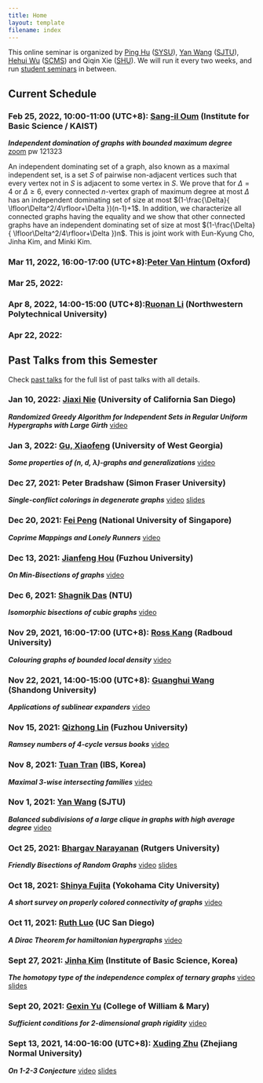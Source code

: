 ```yaml
---
title: Home
layout: template
filename: index
--- 
```



This online seminar is organized by [Ping Hu](https://hupple.github.io/) ([SYSU](http://www.sysu.edu.cn/en/index.htm)), [Yan Wang](https://math.sjtu.edu.cn/Default/teachershow/tags/MDAwMDAwMDAwMLKuetw) ([SJTU](https://www.sjtu.edu.cn/)), [Hehui Wu](http://www.scms.fudan.edu.cn/Data/View/432.html) ([SCMS](http://www.scms.fudan.edu.cn/)) and Qiqin Xie ([SHU](https://www.shu.edu.cn/)). We will run it every two weeks, and run [student seminars](student) in between.


<!-- You may also check our seminar schedule through [researchseminars.org](https://researchseminars.org/seminar/SCMSComb). --> 


## Current Schedule     

### Feb 25, 2022, 10:00-11:00 (UTC+8): [Sang-il Oum](https://dimag.ibs.re.kr/home/sangil/) (Institute for Basic Science / KAIST)
_**Independent domination of graphs with bounded maximum degree**_      
[zoom](https://zoom.us/j/84995376581?pwd=OUd3M1hBeHh2dytad3lsMkQwd2l5Zz09) pw 121323      

An independent dominating set of a graph, also known as a maximal independent set, is a set $S$ of pairwise non-adjacent vertices such that every vertex not in $S$ is adjacent to some vertex in $S$. We prove that for $\Delta=4$ or $\Delta\ge 6$, every connected $n$-vertex graph of maximum degree at most $\Delta$ has an independent dominating set of size at most $(1-\frac{\Delta}{ \lfloor\Delta^2/4\rfloor+\Delta })(n-1)+1$. In addition, we characterize all connected graphs having the equality and we show that other connected graphs have an independent dominating set of size at most $(1-\frac{\Delta}{ \lfloor\Delta^2/4\rfloor+\Delta })n$.
This is joint work with Eun-Kyung Cho, Jinha Kim, and Minki Kim.

### Mar 11, 2022, 16:00-17:00 (UTC+8):[Peter Van Hintum](https://sites.google.com/view/petervanhintum) (Oxford)

### Mar 25, 2022: 

### Apr 8, 2022, 14:00-15:00 (UTC+8):[Ruonan Li](https://teacher.nwpu.edu.cn/m/2018010102) (Northwestern Polytechnical University)

### Apr 22, 2022: 

## Past Talks from this Semester
Check [past talks](past) for the full list of past talks with all details.

### Jan 10, 2022: [Jiaxi Nie](https://www.math.ucsd.edu/~jin019/) (University of California San Diego)
_**Randomized Greedy Algorithm for Independent Sets in Regular Uniform Hypergraphs with Large Girth**_         [video](https://www.bilibili.com/video/BV1wb4y1H7Df)     


### Jan 3, 2022: [Gu, Xiaofeng](https://www.westga.edu/profile.php?emp_id=91222) (University of West Georgia)
_**Some properties of (n, d, &lambda;)-graphs and generalizations**_         [video](https://www.bilibili.com/video/BV1b44y1j77h) 

### Dec 27, 2021: Peter Bradshaw (Simon Fraser University)
_**Single-conflict colorings in degenerate graphs**_       [video](https://www.bilibili.com/video/BV1dZ4y1D7Ey/) [slides](./slides/2021/SCC_20211227.pdf)

### Dec 20, 2021: [Fei Peng](https://fei.land/math/peng) (National University of Singapore)
_**Coprime Mappings and Lonely Runners**_         [video](https://www.bilibili.com/video/BV1mr4y1D7ma/)
  
### Dec 13, 2021: [Jianfeng Hou](https://math.fzu.edu.cn/info/1098/1825.htm) (Fuzhou University)
_**On Min-Bisections of graphs**_        [video](https://www.bilibili.com/video/BV1mr4y1D7ma/)

### Dec 6, 2021: [Shagnik Das](http://page.mi.fu-berlin.de/shagnik/) (NTU)
_**Isomorphic bisections of cubic graphs**_       [video](https://www.bilibili.com/video/bv1B34y1678f)

### Nov 29, 2021, 16:00-17:00 (UTC+8): [Ross Kang](https://www.math.ru.nl/~rkang/) (Radboud University)
_**Colouring graphs of bounded local density**_       [video](https://www.bilibili.com/video/BV1bL41177SQ)

### Nov 22, 2021, 14:00-15:00 (UTC+8): [Guanghui Wang](https://faculty.sdu.edu.cn/wangguanghui1/en/index.htm) (Shandong University)
_**Applications of sublinear expanders**_       [video](https://www.bilibili.com/video/BV1oP4y1G7pP/) 


 
### Nov 15, 2021: [Qizhong Lin](https://math.fzu.edu.cn/info/1091/1946.htm) (Fuzhou University)
_**Ramsey numbers of 4-cycle versus books**_       [video](https://www.bilibili.com/video/BV1fq4y16761)  

 
### Nov 8, 2021: [Tuan Tran](https://tuaentran.wixsite.com/homepage) (IBS, Korea)
_**Maximal 3-wise intersecting families**_       [video](https://www.bilibili.com/video/BV17Y411x7GN)

  
### Nov 1, 2021: [Yan Wang](https://math.sjtu.edu.cn/Default/teachershow/tags/MDAwMDAwMDAwMLKuetw) (SJTU)
_**Balanced subdivisions of a large clique in graphs with high average degree**_      [video](https://www.bilibili.com/video/BV1fr4y1C7jV)



### Oct 25, 2021: [Bhargav Narayanan](https://sites.math.rutgers.edu/~narayanan/) (Rutgers University)
_**Friendly Bisections of Random Graphs**_     [video](https://www.bilibili.com/video/bv1DR4y177b1)    [slides](./slides/2021/Bisections_20211025.pdf)


### Oct 18, 2021: [Shinya Fujita](http://www2u.biglobe.ne.jp/~sfujita/newmath.htm) (Yokohama City University)
_**A short survey on properly colored connectivity of graphs**_     [video](https://www.bilibili.com/video/BV1JQ4y1z7sC/)




### Oct 11, 2021: [Ruth Luo](http://www.math.ucsd.edu/~ruluo/) (UC San Diego)
_**A Dirac Theorem for hamiltonian hypergraphs**_     [video](https://www.bilibili.com/video/BV1gf4y1g7t8/) 


  
### Sept 27, 2021: [Jinha Kim](https://sites.google.com/view/jinhakim) (Institute of Basic Science, Korea)
_**The homotopy type of the independence complex of ternary graphs**_       [video](https://www.bilibili.com/video/BV1Qv411g7mk/)   [slides](./slides/2021/slides_jinhakim.pdf)   


### Sept 20, 2021: [Gexin Yu](https://gyu.people.wm.edu/) (College of William & Mary)
_**Sufficient conditions for 2-dimensional graph rigidity**_          [video](https://www.bilibili.com/video/BV1Kv41137iL/)


### Sept 13, 2021, 14:00-16:00 (UTC+8): [Xuding Zhu](http://mypage.zjnu.edu.cn/ZXD/zh_CN/index/47003/list/index.htm) (Zhejiang Normal University)       
_**On 1-2-3 Conjecture**_        [video](https://www.bilibili.com/video/BV1S64y1h7us/)   [slides](./slides/2021/1-5choosable3.pdf)    


